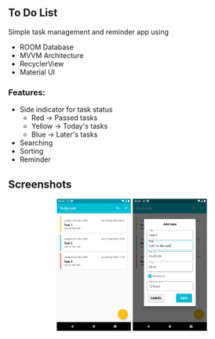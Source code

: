 ## To Do List

Simple task management and reminder app using
- ROOM Database
- MVVM Architecture
- RecyclerView
- Material UI

### Features:
- Side indicator for task status
  - Red -> Passed tasks
  - Yellow -> Today's tasks
  - Blue -> Later's tasks
- Searching
- Sorting
- Reminder

## Screenshots
<p align="center">
<img src="screenshots/home.png" alt="" width=30%>
<img src="screenshots/insert.png" alt="" width=30%>
</p>
